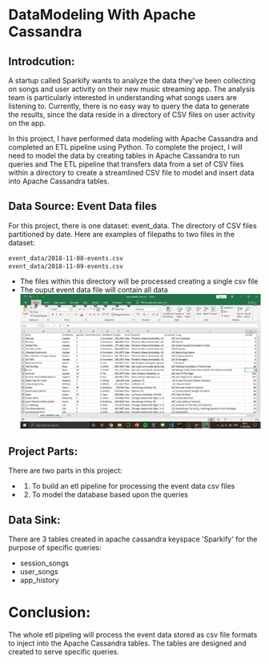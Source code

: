 # DataModeling With Apache Cassandra
## Introdcution:
A startup called Sparkify wants to analyze the data they've been collecting on songs and user activity on their new music streaming app. The analysis team is particularly interested in understanding what songs users are listening to. Currently, there is no easy way to query the data to generate the results, since the data reside in a directory of CSV files on user activity on the app.

In this project, I have performed data modeling with Apache Cassandra and completed an ETL pipeline using Python. To complete the project, I will need to model the data by creating tables in Apache Cassandra to run queries and The ETL pipeline that transfers data from a set of CSV files within a directory to create a streamlined CSV file to model and insert data into Apache Cassandra tables.

## Data Source: Event Data files
For this project, there is one dataset: event_data. The directory of CSV files partitioned by date. Here are examples of filepaths to two files in the dataset:
```csv
event_data/2018-11-08-events.csv
event_data/2018-11-09-events.csv
```
- The files within this directory will be processed creating a single csv file
- The ouput event data file will contain all data
![eventData](Screenshot-event_datafile_new.png)
## Project Parts:
There are two parts in this project:
* 1. To build an etl pipeline for processing the event data csv files
* 2. To model the database based upon the queries 

## Data Sink:
There are 3 tables created in apache cassandra keyspace 'Sparkify' for the purpose of specific queries:
- session_songs
- user_songs
- app_history

# Conclusion:
The whole etl pipeling will process the event data stored as csv file formats to inject into the Apache Cassandra tables. The tables are designed and created to serve specific queries.


